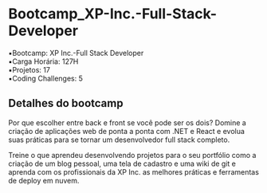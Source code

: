 # Bootcamp_XP-Inc.-Full-Stack-Developer
▪︎Bootcamp: XP Inc.-Full Stack Developer<br>
▪︎Carga Horária: 127H<br>
▪︎Projetos: 17<br>
▪︎Coding Challenges: 5

## Detalhes do bootcamp
Por que escolher entre back e front se você pode ser os dois?
Domine a criação de aplicações web de ponta a ponta com .NET e React e evolua suas práticas para se tornar um desenvolvedor full stack completo.

Treine o que aprendeu desenvolvendo projetos para o seu portfólio como a criação de um blog pessoal, uma tela de cadastro e uma wiki de git e aprenda com os profissionais da XP Inc. as melhores práticas e ferramentas de deploy em nuvem.

